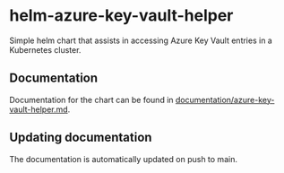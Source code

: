 # helm-azure-key-vault-helper

Simple helm chart that assists in accessing Azure Key Vault entries in a Kubernetes cluster.

## Documentation

Documentation for the chart can be found in [documentation/azure-key-vault-helper.md](documentation/azure-key-vault-helper.md).

## Updating documentation

The documentation is automatically updated on push to main.
